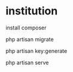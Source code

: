 # institution


install composer


php artisan migrate

php artisan key:generate

php artisan serve
